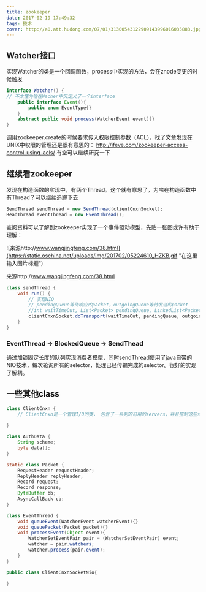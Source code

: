 ```yaml
---
title: zookeeper
date: 2017-02-19 17:49:32
tags: 技术
cover: http://a0.att.hudong.com/07/01/31300543122909143996016035883.jpg
---
```

## Watcher接口
实现Watcher的类是一个回调函数，process中实现的方法，会在znode变更的时候触发
```java
interface Watcher() {
// 不太懂为啥在Wacher中又定义了一个interface
    public interface Event(){        
        public enum EventType{}
    }
    abstract public void process(WatcherEvent event){}
}
```
<!-- more -->
调用zookeeper.create的时候要求传入权限控制参数（ACL），找了文章发现在UNIX中权限的管理还是很有意思的：
http://ifeve.com/zookeeper-access-control-using-acls/ 
有空可以继续研究一下

## 继续看zookeeper
发现在构造函数的实现中，有两个Thread。这个就有意思了，为啥在构造函数中有Thread？可以继续追踪下去 
```java
SendThread sendThread = new SendThread(clientCnxnSocket); 
ReadThread eventThread = new EventThread();
```
查阅资料可以了解到zookeeper实现了一个事件驱动模型，先贴一张图或许有助于理解：

![来源http://www.wangjingfeng.com/38.html](https://static.oschina.net/uploads/img/201702/05224610_HZKB.gif "在这里输入图片标题")

来源http://www.wangjingfeng.com/38.html

```java
class sendThread {
    void run() {
        // 实现NIO
        // pendingQueue等待响应的packet，outgoingQueue等待发送的packet
        //int waitTimeOut, List<Packet> pendingQueue, LinkedList<Packet> outgoingQueue,ClientCnxn cnxn
        clientCnxnSocket.doTransport(waitTimeOut, pendingQueue, outgoingQueue,cnxn){};
    }   
}
```
### EventThread -> BlockedQueue -> SendThead
通过加锁固定长度的队列实现消费者模型，同时sendThread使用了java自带的NIO技术，每次轮询所有的selector，处理已经传输完成的selector。很好的实现了解耦。
## 一些其他class

```java
class ClientCnxn {
    // ClientCnxn是一个管理I/O的类， 包含了一系列的可用的servers，并且控制这些servers的开关
    
} 
```
```java
class AuthData {
    String scheme;
    byte data[];
}
```
```java
static class Packet {
    RequestHeader requestHeader;
    ReplyHeader replyHeader;
    Record request;
    Record response;
    ByteBuffer bb;
    AsyncCallBack cb;
}
```

```java
class EventThread {
    void queueEvent(WatcherEvent watcherEvent){}
    void queuePacket(Packet packet){}
    void processEvent(Object event){
        WatcherSetEventPair pair = (WatcherSetEventPair) event;
        watcher = pair.watchers;
        watcher.process(pair.event);
    }
}
```

```java
public class ClientCnxnSocketNio{
    
}
 ```